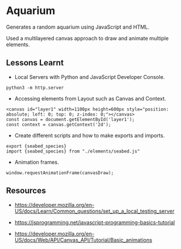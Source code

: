 # Aquarium

Generates a random aquarium using JavaScript and HTML.

Used a multilayered canvas approach to draw and animate multiple elements. 

## Lessons Learnt

- Local Servers with Python and JavaScript Developer Console. 

```
python3 -m http.server
```

- Accessing elements from Layout such as Canvas and Context.
```
<canvas id="layer1" width=1100px height=600px style="position: absolute; left: 0; top: 0; z-index: 0;"></canvas>
const canvas = document.getElementById('layer1');
const context = canvas.getContext('2d');
```

- Create different scripts and how to make exports and imports.
```
export {seabed_species}
import {seabed_species} from "./elements/seabed.js"
```

- Animation frames.

```
window.requestAnimationFrame(canvasDraw);
```

## Resources

- https://developer.mozilla.org/en-US/docs/Learn/Common_questions/set_up_a_local_testing_server

- https://jsprogramming.net/javascript-programming-basics-tutorial

- https://developer.mozilla.org/en-US/docs/Web/API/Canvas_API/Tutorial/Basic_animations
